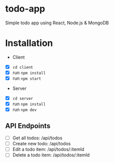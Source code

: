 # todo-app
Simple todo app using React, Node.js & MongoDB

# Installation

 - Client

- [x] `cd client`
- [x] run `npm install`
- [x] run `npm start`

- Server

- [x] `cd server`
- [x] run `npm install`
- [x] run `npm dev`

## API Endpoints

- [ ] Get all todos: /api/todos
- [ ] Create new todo: /api/todos
- [ ] Edit a todo item: /api/todos/:itemId
- [ ] Delete a todo item: /api/todos/:itemId
